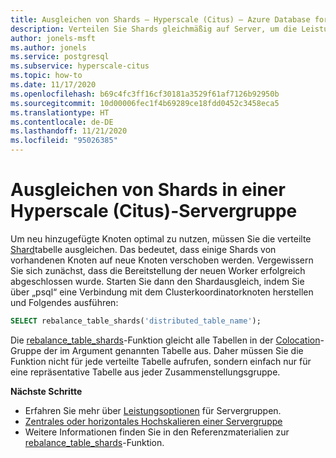 ```yaml
---
title: Ausgleichen von Shards – Hyperscale (Citus) – Azure Database for PostgreSQL
description: Verteilen Sie Shards gleichmäßig auf Server, um die Leistung zu verbessern.
author: jonels-msft
ms.author: jonels
ms.service: postgresql
ms.subservice: hyperscale-citus
ms.topic: how-to
ms.date: 11/17/2020
ms.openlocfilehash: b69c4fc3ff16cf30181a3529f61af7126b92950b
ms.sourcegitcommit: 10d00006fec1f4b69289ce18fdd0452c3458eca5
ms.translationtype: HT
ms.contentlocale: de-DE
ms.lasthandoff: 11/21/2020
ms.locfileid: "95026385"
---
```

# <a name="rebalance-shards-in-hyperscale-citus-server-group"></a>Ausgleichen von Shards in einer Hyperscale (Citus)-Servergruppe

Um neu hinzugefügte Knoten optimal zu nutzen, müssen Sie die verteilte [Shard](concepts-hyperscale-distributed-data.md#shards)tabelle ausgleichen. Das bedeutet, dass einige Shards von vorhandenen Knoten auf neue Knoten verschoben werden. Vergewissern Sie sich zunächst, dass die Bereitstellung der neuen Worker erfolgreich abgeschlossen wurde. Starten Sie dann den Shardausgleich, indem Sie über „psql“ eine Verbindung mit dem Clusterkoordinatorknoten herstellen und Folgendes ausführen:

```sql
SELECT rebalance_table_shards('distributed_table_name');
```

Die [rebalance_table_shards](reference-hyperscale-functions.md#rebalance_table_shards)-Funktion gleicht alle Tabellen in der [Colocation](concepts-hyperscale-colocation.md)-Gruppe der im Argument genannten Tabelle aus. Daher müssen Sie die Funktion nicht für jede verteilte Tabelle aufrufen, sondern einfach nur für eine repräsentative Tabelle aus jeder Zusammenstellungsgruppe.

**Nächste Schritte**


- Erfahren Sie mehr über [Leistungsoptionen](concepts-hyperscale-configuration-options.md) für Servergruppen.
- [Zentrales oder horizontales Hochskalieren einer Servergruppe](howto-hyperscale-scale-grow.md)
- Weitere Informationen finden Sie in den Referenzmaterialien zur [rebalance_table_shards](reference-hyperscale-functions.md#rebalance_table_shards)-Funktion.
